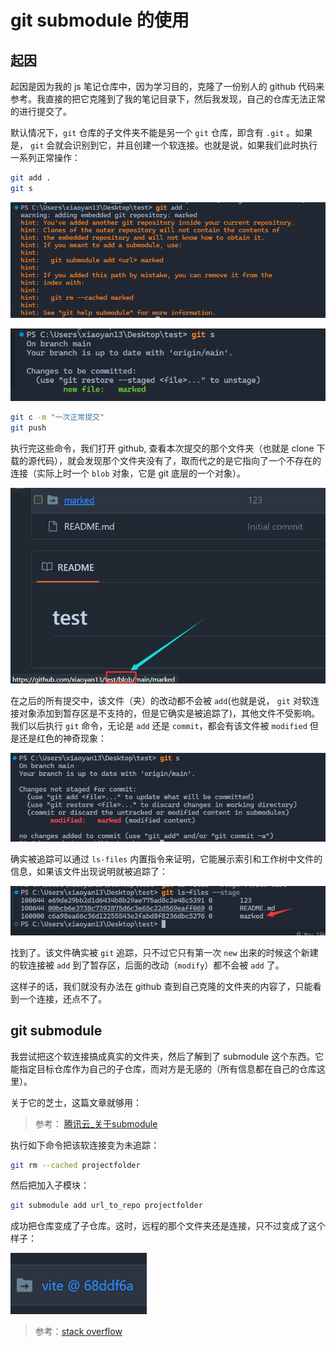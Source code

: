 # git submodule 的使用

## 起因

起因是因为我的 js 笔记仓库中，因为学习目的，克隆了一份别人的 github 代码来参考。我直接的把它克隆到了我的笔记目录下，然后我发现，自己的仓库无法正常的进行提交了。

默认情况下，`git` 仓库的子文件夹不能是另一个 `git` 仓库，即含有 `.git` 。如果是， `git` 会就会识别到它，并且创建一个软连接。也就是说，如果我们此时执行一系列正常操作：

```bash
git add .
git s
```
![警告](./images/警告.png)

![实际存的是文件而非文件夹](./images/实际存的不是文件夹而是软链接.png)

```bash
git c -m "一次正常提交"
git push
```

执行完这些命令，我们打开 github, 查看本次提交的那个文件夹（也就是 clone 下载的源代码），就会发现那个文件夹没有了，取而代之的是它指向了一个不存在的连接（实际上时一个 `blob` 对象，它是 git 底层的一个对象）。

![blob对象](./images/blob对象.png)

在之后的所有提交中，该文件（夹）的改动都不会被 `add`(也就是说， `git` 对软连接对象添加到暂存区是不支持的，但是它确实是被追踪了)，其他文件不受影响。我们以后执行 `git` 命令，无论是 `add` 还是 `commit`，都会有该文件被 `modified` 但是还是红色的神奇现象：

![红色的modified](./images/红色的modified.png)

确实被追踪可以通过 `ls-files` 内置指令来证明，它能展示索引和工作树中文件的信息，如果该文件出现说明就被追踪了：

![marked软连接的blob](./images/marked软连接的blob.png)

找到了。该文件确实被 `git` 追踪，只不过它只有第一次 `new` 出来的时候这个新建的软连接被 `add` 到了暂存区，后面的改动（`modify`）都不会被 `add` 了。

这样子的话，我们就没有办法在 github 查到自己克隆的文件夹的内容了，只能看到一个连接，还点不了。

## git submodule

我尝试把这个软连接搞成真实的文件夹，然后了解到了 submodule 这个东西。它能指定目标仓库作为自己的子仓库，而对方是无感的（所有信息都在自己的仓库这里）。

关于它的芝士，这篇文章就够用：

> 参考：
> [腾讯云_关于submodule](https://cloud.tencent.com/developer/article/2136829)

执行如下命令把该软连接变为未追踪：

```bash
git rm --cached projectfolder
```

然后把加入子模块：

```bash
git submodule add url_to_repo projectfolder
```

成功把仓库变成了子仓库。这时，远程的那个文件夹还是连接，只不过变成了这个样子：

![submodule](./images/submodule.png)


> 参考：[stack overflow](https://stackoverflow.com/questions/12898278/issue-with-adding-common-code-as-git-submodule-already-exists-in-the-index)

